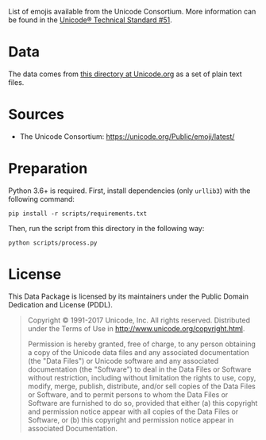 List of emojis available from the Unicode Consortium. More information can be found in the [Unicode® Technical Standard #51](https://unicode.org/reports/tr51/).

# Data

The data comes from [this directory at Unicode.org](https://unicode.org/Public/emoji/latest/) as a set of plain text files.


# Sources

- The Unicode Consortium: https://unicode.org/Public/emoji/latest/

# Preparation

Python 3.6+ is required. First, install dependencies (only `urllib3`) with the following command:

    pip install -r scripts/requirements.txt


Then, run the script from this directory in the following way:

    python scripts/process.py


# License

This Data Package is licensed by its maintainers under the Public Domain Dedication and License (PDDL).

> Copyright © 1991-2017 Unicode, Inc. All rights reserved.
> Distributed under the Terms of Use in http://www.unicode.org/copyright.html.
> 
> Permission is hereby granted, free of charge, to any person obtaining a copy of the Unicode data files and any associated documentation (the "Data Files") or Unicode software and any associated documentation (the "Software") to deal in the Data Files or Software without restriction, including without limitation the rights to use, copy, modify, merge, publish, distribute, and/or sell copies of the Data Files or Software, and to permit persons to whom the Data Files or Software are furnished to do so, provided that either (a) this copyright and permission notice appear with all copies of the Data Files or Software, or (b) this copyright and permission notice appear in associated Documentation.
